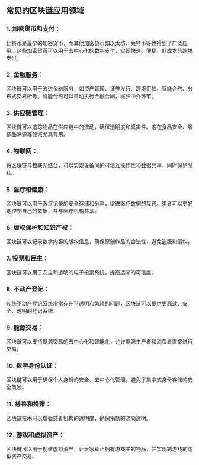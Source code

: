 ## 常见的区块链应用领域

### 1. **加密货币和支付**：

比特币是最早的加密货币，而其他加密货币如以太坊、莱特币等也得到了广泛应用。这些加密货币可以用于去中心化的数字支付，实现快速、便捷、低成本的跨境支付。

### 2. **金融服务**：

区块链可以用于改进金融服务，如资产管理、证券发行、跨境汇款、智能合约、分布式交易所等。智能合约可以自动执行金融合同，减少中介环节。

### 3. **供应链管理**：

区块链可以追踪物品在供应链中的流动，确保透明度和真实性。这在食品安全、奢侈品溯源等领域尤其有用。

### 4. **物联网**：

将区块链与物联网结合，可以实现设备间的可信互操作性和数据共享，同时保护隐私。

### 5. **医疗和健康**：

区块链可以用于医疗记录的安全存储和分享，促进医疗数据的互通。患者可以更好地控制自己的数据，并与医疗机构共享。

### 6. **版权保护和知识产权**：

区块链可以记录数字内容的版权信息，确保原创作品的合法性，避免盗版和侵权。

### 7. **投票和民主**：

区块链可以用于安全和透明的电子投票系统，提高选举的可信度。

### 8. **不动产登记**：

传统不动产登记系统常常存在不透明和繁琐的问题，区块链可以提供更高效、安全、透明的登记系统。

### 9. **能源交易**：

区块链可以支持能源交易的去中心化和智能化，允许能源生产者和消费者直接进行交易。

### 10. **数字身份认证**：

区块链可以用于确保个人身份的安全、去中心化管理，避免了集中式身份存储的安全风险。

### 11. **慈善和捐赠**：

区块链技术可以增强慈善机构的透明度，确保捐款的流向透明。

### 12. **游戏和虚拟资产**：

区块链可以用于创建虚拟资产，让玩家真正拥有游戏中的物品，并实现跨游戏的虚拟资产交易。
